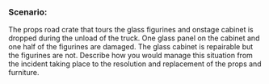 ### Scenario:
The props road crate that tours the glass figurines and onstage cabinet is dropped during the unload of the truck. One glass panel on the cabinet and one half of the figurines are damaged. The glass cabinet is repairable but the figurines are not. Describe how you would manage this situation from the incident taking place to the resolution and replacement of the props and furniture. 